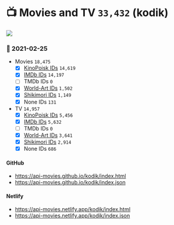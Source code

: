 # :tv: Movies and TV `33,432` (kodik)

<a href="https://API-Movies.github.io"><img src="https://API-Movies.github.io/banner.png?cache"></a>

### :date: 2021-02-25
- Movies `18,475`
  - [x] <a href="https://API-Movies.github.io/kodik/movie_kinopoisk_ids.json">KinoPoisk IDs</a> `14,619`
  - [x] <a href="https://API-Movies.github.io/kodik/movie_imdb_ids.json">IMDb IDs</a> `14,197`
  - [ ] TMDb IDs `0`
  - [x] <a href="https://API-Movies.github.io/kodik/movie_world_art_ids.json">World-Art IDs</a> `1,502`
  - [x] <a href="https://API-Movies.github.io/kodik/movie_shikimori_ids.json">Shikimori IDs</a> `1,149`
  - [x] None IDs `131`
- TV `14,957`
  - [x] <a href="https://API-Movies.github.io/kodik/tv_kinopoisk_ids.json">KinoPoisk IDs</a> `5,456`
  - [x] <a href="https://API-Movies.github.io/kodik/tv_imdb_ids.json">IMDb IDs</a> `5,632`
  - [ ] TMDb IDs `0`
  - [x] <a href="https://API-Movies.github.io/kodik/tv_world_art_ids.json">World-Art IDs</a> `3,641`
  - [x] <a href="https://API-Movies.github.io/kodik/tv_shikimori_ids.json">Shikimori IDs</a> `2,914`
  - [x] None IDs `686`
#### GitHub
- <a href='https://api-movies.github.io/kodik/index.html' target='_blank'>https://api-movies.github.io/kodik/index.html</a>
- <a href='https://api-movies.github.io/kodik/index.json' target='_blank'>https://api-movies.github.io/kodik/index.json</a>
#### Netlify
- <a href='https://api-movies.netlify.app/kodik/index.html' target='_blank'>https://api-movies.netlify.app/kodik/index.html</a>
- <a href='https://api-movies.netlify.app/kodik/index.json' target='_blank'>https://api-movies.netlify.app/kodik/index.json</a>
